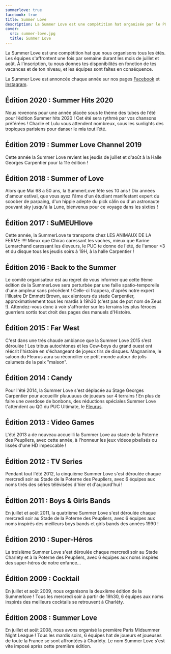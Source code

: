 ```yaml
---
summerlove: true
facebook: true
title: Summer Love
description: La Summer Love est une compétition hat organisée par le PUC Ultimate tous les étés. Les équipes s'affrontent une fois par semaine durant les mois de juillet et août.
cover:
  src: summer-love.jpg
  title: Summer Love
---
```


La Summer Love est une compétition hat que nous organisons tous les étés. Les
équipes s'affrontent une fois par semaine durant les mois de juillet et août. À
l'inscription, tu nous donnes tes disponibilités en fonction de tes vacances et
de ton niveau, et les équipes sont faîtes en conséquence.

La Summer Love est annoncée chaque année sur nos pages <a href="https://www.facebook.com/pucultimate/" target="_blank" rel="noreferrer noopener">Facebook</a> et <a href="https://www.instagram.com/puc_ultimate/" target="_blank" rel="noreferrer noopener">Instagram</a>.

<div id="summer-love-fb"><div class="fb-like-box" data-href="https://www.facebook.com/pucultimate" data-colorscheme="light" data-show-faces="false" data-header="false" data-stream="false" data-show-border="false"></div></div>

## Édition 2020 : Summer Hits 2020
Nous revenons pour une année placée sous le thème des tubes de l’été pour l’édition Summer hits 2020 ! Cet été sera rythmé par vos chansons préférées !
Charlie et Lulu vous attendent nombreux, sous les sunlights des tropiques parisiens pour danser le mia tout l’été.

## Édition 2019 : Summer Love Channel 2019
Cette année la Summer Love revient les jeudis de juillet et d'août à la Halle Georges Carpentier pour la 11e édition !

## Édition 2018 : Summer of Love
Alors que Mai 68 a 50 ans, la SummerLove fête ses 10 ans ! Dix années d'amour estival, que vous ayez l'âme d'un étudiant manifestant expert du scoober de parpaing, d'un hippie adepte du pick câlin ou d'un astronaute pouvant sky jusqu'à la Lune, bienvenus pour ce voyage dans les sixties !

## Édition 2017 : SuMEUHlove
Cette année, la SummerLove te transporte chez LES ANIMAUX DE LA FERME !!!!
Mieux que Chirac caressant les vaches, mieux que Karine Lemarchand caressant les éleveurs, le PUC te donne de l'été, de l'amour <3 et du disque tous les jeudis soirs à 19H, à la halle Carpentier !

## Édition 2016 : Back to the Summer
Le comité organisateur est au regret de vous informer que cette 9ème édition de la SummerLove sera perturbée par une faille spatio-temporelle d'une ampleur sans précédent ! Celle-ci frappera, d'après notre expert l'illustre Dr Emmett Brown, aux alentours du stade Carpentier, approximativement tous les mardis à 19h30 (c'est pas de pot nom de Zeus !). Attendez-vous donc à voir s'affronter sur les terrains les plus féroces guerriers sortis tout droit des pages des manuels d'Histoire.

## Édition 2015 : Far West

C'est dans une très chaude ambiance que la Summer Love 2015 s’est déroulée ! Les tribus autochtones et les Cow-boys du grand ouest ont réécrit l'histoire en s'échangeant de joyeux tirs de disques. Magnanime, le saloon du Fleurus aura su réconcilier ce petit monde autour de jolis calumets de la paix "maison".

## Édition 2014 : Candy

Pour l'été 2014, la Summer Love s'est déplacée au Stage Georges Carpentier pour accueillir pluuuuuus de joueurs sur 4 terrains ! En plus de faire une overdose de bonbons, des réductions spéciales Summer Love t'attendent au QG du PUC Ultimate, le <a href="https://www.facebook.com/Le-fleurus-171124089604067/" target="_blank">Fleurus</a>.

## Édition 2013 : Video Games

L'été 2013 a de nouveau accueilli la Summer Love au stade de la Poterne des Peupliers, avec cette année, à l'honneur les jeux videos pixelisés ou lissés d'une HD impeccable !

## Édition 2012 : TV Series

Pendant tout l'été 2012, la cinquième Summer Love s'est déroulée chaque mercredi soir au Stade de la Poterne des Peupliers, avec 6 équipes aux noms tirés des séries télévisées d'hier et d'aujourd'hui !

## Édition 2011 : Boys & Girls Bands

En juillet et août 2011, la quatrième Summer Love s'est déroulée chaque mercredi soir au Stade de la Poterne des Peupliers, avec 6 équipes aux noms inspirés des meilleurs boys bands et girls bands des années 1990 !

## Édition 2010 : Super-Héros

La troisième Summer Love s'est déroulée chaque mercredi soir au Stade Charléty et à la Poterne des Peupliers, avec 6 équipes aux noms inspirés des super-héros de notre enfance…

## Édition 2009 : Cocktail

En juillet et août 2009, nous organisons la deuxième édition de la Summerlove ! Tous les mercredi soir à partir de 19h30, 6 équipes aux noms inspirés des meilleurs cocktails se retrouvent à Charléty.

## Édition 2008 : Summer Love

En juillet et août 2008, nous avons organisé la première Paris Midsummer Night League ! Tous les mardis soirs, 6 équipes hat de joueurs et joueuses de toute la France se sont affrontées à Charléty. Le nom Summer Love s'est vite imposé après cette première édition.
